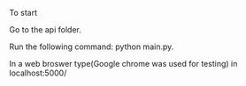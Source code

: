 To start

Go to the api folder.

Run the following command: python main.py.

In a web broswer type(Google chrome was used for testing) in localhost:5000/


